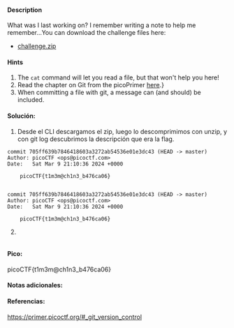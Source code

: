 
#### Description
What was I last working on? I remember writing a note to help me remember...You can download the challenge files here:

- [challenge.zip](https://artifacts.picoctf.net/c_titan/68/challenge.zip)


#### Hints 
1. The `cat` command will let you read a file, but that won't help you here!
2. Read the chapter on Git from the picoPrimer [here](https://primer.picoctf.org/#_git_version_control).}
3. When committing a file with git, a message can (and should) be included.

#### Solución:

1. Desde el CLI descargamos el zip, luego lo descomprimimos con unzip, y con git log descubrimos la descripción que era la flag.

````
commit 705ff639b7846418603a3272ab54536e01e3dc43 (HEAD -> master)
Author: picoCTF <ops@picoctf.com>
Date:   Sat Mar 9 21:10:36 2024 +0000

    picoCTF{t1m3m@ch1n3_b476ca06}


commit 705ff639b7846418603a3272ab54536e01e3dc43 (HEAD -> master)
Author: picoCTF <ops@picoctf.com>
Date:   Sat Mar 9 21:10:36 2024 +0000

    picoCTF{t1m3m@ch1n3_b476ca06}
`````

2.

````

`````


#### Pico:
picoCTF{t1m3m@ch1n3_b476ca06}

#### Notas adicionales:


#### Referencias:
https://primer.picoctf.org/#_git_version_control


